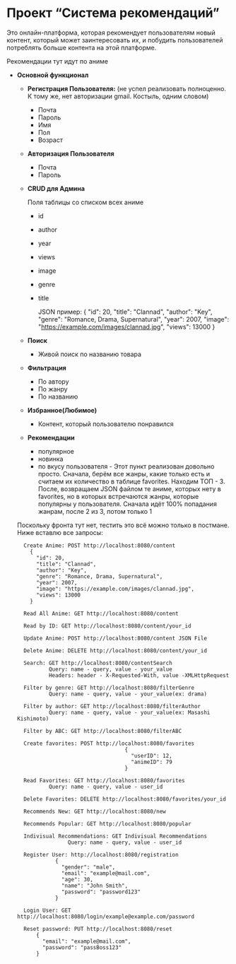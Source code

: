 # Проект “Система рекомендаций”

Это онлайн-платформа, которая рекомендует пользователям новый контент, который может заинтересовать их, и побудить пользователей потреблять больше контента на этой платформе.

Рекомендации тут идут по аниме

- **Основной функционал**
    - **Регистрация Пользователя:** (не успел реализовать полноценно. К тому же, нет авторизации gmail. Костыль, одним словом)
        - Почта
        - Пароль
        - Имя
        - Пол
        - Возраст
        
    - **Авторизация Пользователя**
 
        - Почта
        - Пароль
    
    
    
    
    - **CRUD для Админа**
        
        Поля таблицы со списком всех аниме
         - id
        - author
        - year
        - views
        - image
        - genre
        - title        
            
            JSON пример:
              {
                "id": 20,
                "title": "Clannad",
                "author": "Key",
                "genre": "Romance, Drama, Supernatural",
                "year": 2007,
                "image": "https://example.com/images/clannad.jpg",
                "views": 13000
              }
        
    - **Поиск**
        - Живой поиск по названию товара
        
    - **Фильтрация**
        - По автору
        - По жанру
        - По названию
        
    - **Избранное(Любимое)**
        - Контент, который пользователю понравился
        
    - **Рекомендации**
        - популярное
        - новинка
        - по вкусу пользователя 
              - Этот пункт реализован довольно просто. Сначала, берём все жанры, какие только есть и считаем их количество в таблице favorites. Находим ТОП - 3.
              После, возвращаем JSON файлом те аниме, которых нету в favorites, но в которых встречаются жанры, которые популярны у пользователя. 
              Сначала идёт 100% попадания жанрам, после 2 из 3, потом только 1
     
     Поскольку фронта тут нет, тестить это всё можно только в постмане. Ниже вставлю все запросы:
        
        
        Create Anime: POST http://localhost:8080/content
          {
            "id": 20,
            "title": "Clannad",
            "author": "Key",
            "genre": "Romance, Drama, Supernatural",
            "year": 2007,
            "image": "https://example.com/images/clannad.jpg",
            "views": 13000
          }
          
        Read All Anime: GET http://localhost:8080/content
        
        Read by ID: GET http://localhost:8080/content/your_id
        
        Update Anime: POST http://localhost:8080/content JSON File
        
        Delete Anime: DELETE http://localhost:8080/content/your_id
        
        Search: GET http://localhost:8080/contentSearch
                Query: name - query, value - your_value
                Headers: header - X-Requested-With, value -XMLHttpRequest
                
        Filter by genre: GET http://localhost:8080/filterGenre
                Query: name - query, value - your_value(ex: drama)
        
        Filter by author: GET http://localhost:8080/filterAuthor
                Query: name - query, value - your_value(ex: Masashi Kishimoto)
    
        Filter by ABC: GET http://localhost:8080/filterABC
        
        Create favorites: POST http://localhost:8080/favorites
                                        {
                                          "userID": 12,
                                          "animeID": 79
                                        }
                                        
        Read Favorites: GET http://localhost:8080/favorites
                Query: name - query, value - user_id
                
        Delete Favorites: DELETE http://localhost:8080/favorites/your_id
        
        Recommends New: GET http://localhost:8080/new
        
        Recommends Popular: GET http://localhost:8080/popular
        
        Indivisual Recommendations: GET Indivisual Recommendations
                      Query: name - query, value - user_id
                      
        Register User: http://localhost:8080/registration
                  {
                    "gender": "male",
                    "email": "example@mail.com",
                    "age": 30,
                    "name": "John Smith",
                    "password": "password123"
                  }
                  
        Login User: GET http://localhost:8080/login/example@example.com/password
        
        Reset password: PUT http://localhost:8080/reset
            {
              "email": "example@mail.com",
              "password": "passBoss123"
            }
        
